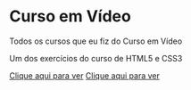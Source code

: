 # Curso em Vídeo
 Todos os cursos que eu fiz do Curso em Vídeo
 <p>Um dos exercícios do curso de HTML5 e CSS3</p>
 <a href="https://emannuelop.github.io/Curso-em-Video/Curso-de-HTML5-e-CSS3/M%C3%B3dulos/M%C3%B3dulo-02/Desafios/d010/d010/android.html">Clique aqui para ver</a>
 <a href="https://emannuelop.github.io/Curso-em-Video/Curso-de-HTML5-e-CSS3/M%C3%B3dulos/M%C3%B3dulo-02/Desafios/d012/d012/index.html">Clique aqui para ver</a>